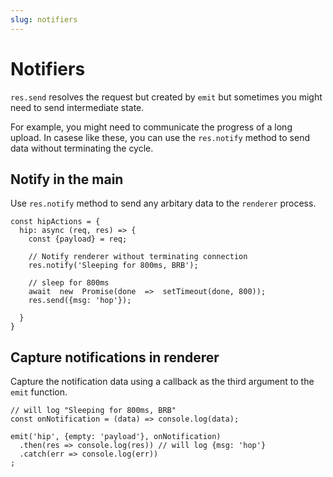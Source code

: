 ```yaml
---
slug: notifiers
---
```

# Notifiers

`res.send` resolves the request but created by `emit` but sometimes you might need to send intermediate state.

For example, you might need to communicate the progress of a long upload. In casese like these, you can use the `res.notify` method to send data without terminating the cycle. 

## Notify in the main
Use `res.notify` method to send any arbitary data to the `renderer` process.
```
const hipActions = {
  hip: async (req, res) => {  
    const {payload} = req;

	// Notify renderer without terminating connection
    res.notify('Sleeping for 800ms, BRB');

    // sleep for 800ms
    await  new  Promise(done  =>  setTimeout(done, 800)); 
    res.send({msg: 'hop'});

  } 
}
```

## Capture notifications in renderer

Capture the notification data using a callback as the third argument to the `emit` function.

```
// will log "Sleeping for 800ms, BRB"
const onNotification = (data) => console.log(data);

emit('hip', {empty: 'payload'}, onNotification)  
  .then(res => console.log(res)) // will log {msg: 'hop'}  
  .catch(err => console.log(err))  
;
```